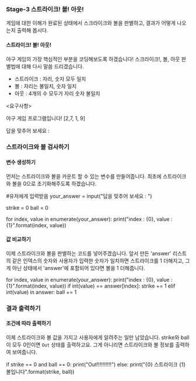 ### Stage-3 스트라이크! 볼! 아웃!

게임에 대한 이해가 완료된 상태에서 스크라이크와 볼을 판별하고, 결과가 어떻게 나오는지 출력해 봅시다.

#### 스트라이크! 볼! 아웃!

야구 게임의 가장 핵심적인 부분을 코딩해보도록 하겠습니다! 스크라이크!, 볼, 아웃 판별법에 대해 다시 말씀 드리겠습니다.

- 스트라이크 : 자리, 숫자 모두 일치
- 볼 : 자리는 불일치, 숫자 일치
- 아웃 : 4개의 수 모두가 자리 숫자 불일치

<요구사항>

야구 게임 프로그램입니다!
[2,7, 1, 9]

답을 맞추어 보세요 :

### 스트라이크와 볼 검사하기

#### 변수 생성하기

먼저는 스트라이크와 볼을 카운트 할 수 있는 변수를 만들어줍니다. 최초에 스트라이크와 볼을 0으로 초기화해주도록 하겠습니다.

#유저에게 입력받음
your_answer = input("답을 맞추어 보세요 : ")

strike = 0
ball = 0

for index, value in enumerate(your_answer):
print("index : {0}, value : {1}".format(index, value))

#### 값 비교하기

이제 스트라이크와 볼을 판별하는 코드를 넣어주겠습니다. 앞서 만든 'answer' 리스트의 같은 인덱스의 숫자와 사용자가 입력한 숫자가 일치하면 스트라이크를 1 더해지고, 그게 아닌 상태에서 'answer'에 포함되어 있다면 볼을 1 더해줍니다.

for index, value in enumerate(your_answer):
print("index : {0}, value : {1}".format(index, value))
if int(value) == answer[index]:
strike += 1
elif int(value) in answer:
ball += 1

### 결과 출력하기

#### 조건에 따라 출력하기

이제 스트라이크와 볼 값을 가지고 사용자에게 알려주는 일만 남았습니다. strike와 ball이 모두 0인이면
`Out` 상태를 출력하고요. 그게 아니리면 스트라이크와 볼 정보를 출력하여 보여줍니다.

if strike == 0 and ball == 0:
print("Out!!!!!!!!!!")
else:
print("{0} 스트라이크 {1} 볼입니다".format(strike, ball))
